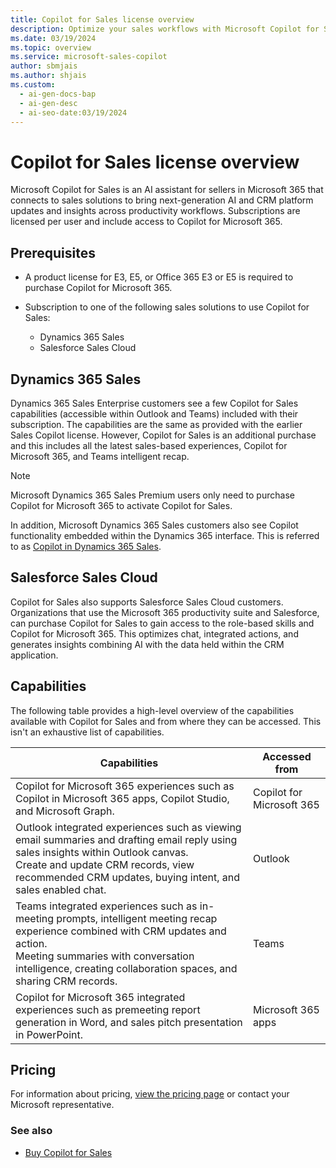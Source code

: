 ```yaml
---
title: Copilot for Sales license overview
description: Optimize your sales workflows with Microsoft Copilot for Sales, an AI assistant that connects to sales solutions and provides next-generation insights and updates.
ms.date: 03/19/2024
ms.topic: overview
ms.service: microsoft-sales-copilot
author: sbmjais
ms.author: shjais
ms.custom:
  - ai-gen-docs-bap
  - ai-gen-desc
  - ai-seo-date:03/19/2024
---
```


# Copilot for Sales license overview

Microsoft Copilot for Sales is an AI assistant for sellers in Microsoft 365 that connects to sales solutions to bring next-generation AI and CRM platform updates and insights across productivity workflows. Subscriptions are licensed per user and include access to Copilot for Microsoft 365.

## Prerequisites

- A product license for E3, E5, or Office 365 E3 or E5 is required to purchase Copilot for Microsoft 365. 

- Subscription to one of the following sales solutions to use Copilot for Sales:
  - Dynamics 365 Sales
  - Salesforce Sales Cloud

## Dynamics 365 Sales

Dynamics 365 Sales Enterprise customers see a few Copilot for Sales capabilities (accessible within Outlook and Teams) included with their subscription. The capabilities are the same as provided with the earlier Sales Copilot license. However, Copilot for Sales is an additional purchase and this includes all the latest sales-based experiences, Copilot for Microsoft 365, and Teams intelligent recap.

> [!NOTE]
> Microsoft Dynamics 365 Sales Premium users only need to purchase Copilot for Microsoft 365 to activate Copilot for Sales. 

In addition, Microsoft Dynamics 365 Sales customers also see Copilot functionality embedded within the Dynamics 365 interface. This is referred to as [Copilot in Dynamics 365 Sales](/dynamics365/sales/copilot-overview). 

## Salesforce Sales Cloud

Copilot for Sales also supports Salesforce Sales Cloud customers. Organizations that use the Microsoft 365 productivity suite and Salesforce, can purchase Copilot for Sales to gain access to the role-based skills and Copilot for Microsoft 365. This optimizes chat, integrated actions, and generates insights combining AI with the data held within the CRM application.

## Capabilities

The following table provides a high-level overview of the capabilities available with Copilot for Sales and from where they can be accessed. This isn't an exhaustive list of capabilities.

|Capabilities|Accessed from|
|------------|-------------|
|Copilot for Microsoft 365 experiences such as Copilot in Microsoft 365 apps, Copilot Studio, and Microsoft Graph. |Copilot for Microsoft 365|
|Outlook integrated experiences such as viewing email summaries and drafting email reply using sales insights within Outlook canvas. <br> Create and update CRM records, view recommended CRM updates, buying intent, and sales enabled chat.  |Outlook|
|Teams integrated experiences such as in-meeting prompts, intelligent meeting recap experience combined with CRM updates and action. <br>Meeting summaries with conversation intelligence, creating collaboration spaces, and sharing CRM records. |Teams|
|Copilot for Microsoft 365 integrated experiences such as premeeting report generation in Word, and sales pitch presentation in PowerPoint. |Microsoft 365 apps|

## Pricing

For information about pricing, [view the pricing page](https://www.microsoft.com/ai/microsoft-sales-copilot#featuresandpricing) or contact your Microsoft representative.

### See also

- [Buy Copilot for Sales](buy-license.md)